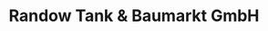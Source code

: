 ---
title: "Randow Tank & Baumarkt GmbH"
url: /loecknitz/randow-tank-und-baumarkt-gmbh/
shop: Baumarkt
---